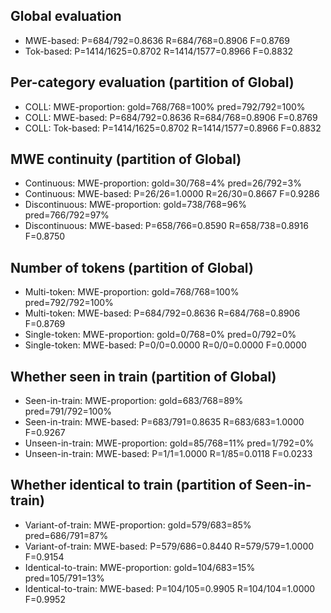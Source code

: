 ## Global evaluation
* MWE-based: P=684/792=0.8636 R=684/768=0.8906 F=0.8769
* Tok-based: P=1414/1625=0.8702 R=1414/1577=0.8966 F=0.8832

## Per-category evaluation (partition of Global)
* COLL: MWE-proportion: gold=768/768=100% pred=792/792=100%
* COLL: MWE-based: P=684/792=0.8636 R=684/768=0.8906 F=0.8769
* COLL: Tok-based: P=1414/1625=0.8702 R=1414/1577=0.8966 F=0.8832

## MWE continuity (partition of Global)
* Continuous: MWE-proportion: gold=30/768=4% pred=26/792=3%
* Continuous: MWE-based: P=26/26=1.0000 R=26/30=0.8667 F=0.9286
* Discontinuous: MWE-proportion: gold=738/768=96% pred=766/792=97%
* Discontinuous: MWE-based: P=658/766=0.8590 R=658/738=0.8916 F=0.8750

## Number of tokens (partition of Global)
* Multi-token: MWE-proportion: gold=768/768=100% pred=792/792=100%
* Multi-token: MWE-based: P=684/792=0.8636 R=684/768=0.8906 F=0.8769
* Single-token: MWE-proportion: gold=0/768=0% pred=0/792=0%
* Single-token: MWE-based: P=0/0=0.0000 R=0/0=0.0000 F=0.0000

## Whether seen in train (partition of Global)
* Seen-in-train: MWE-proportion: gold=683/768=89% pred=791/792=100%
* Seen-in-train: MWE-based: P=683/791=0.8635 R=683/683=1.0000 F=0.9267
* Unseen-in-train: MWE-proportion: gold=85/768=11% pred=1/792=0%
* Unseen-in-train: MWE-based: P=1/1=1.0000 R=1/85=0.0118 F=0.0233

## Whether identical to train (partition of Seen-in-train)
* Variant-of-train: MWE-proportion: gold=579/683=85% pred=686/791=87%
* Variant-of-train: MWE-based: P=579/686=0.8440 R=579/579=1.0000 F=0.9154
* Identical-to-train: MWE-proportion: gold=104/683=15% pred=105/791=13%
* Identical-to-train: MWE-based: P=104/105=0.9905 R=104/104=1.0000 F=0.9952

